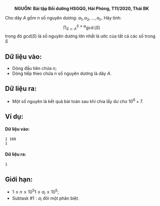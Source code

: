 **<center>NGUỒN: Bài tập Bồi dưỡng HSGQG, Hải Phòng, T11/2020, Thái BK</center>**

Cho dãy $A$ gồm $n$ số nguyên dương: $a_1, a_2, …, a_n$. Hãy tính:
$$\prod\nolimits_{S \subset A}^{S \ne \emptyset } {\gcd (S)}$$
trong đó $gcd(S)$ là số nguyên dương lớn nhất là ước của tất cả các số trong $S$

## Dữ liệu vào:
- Dòng đầu tiên chứa $n$;
- Dòng tiếp theo chứa $n$ số nguyên dương là dãy $A$.

## Dữ liệu ra:
- Một số nguyên là kết quả bài toán sau khi chia lấy dư cho $10^9 + 7$.

## Ví dụ:
#### Dữ liệu vào:
```
1 100
1
```

#### Dữ liệu ra:
```
1
```

## Giới hạn:
- $1 ≤ n ≤ 10^5 1 ≤ a_i ≤ 10^5$;
- Subtask $\#1: a_i$ đôi một phân biệt.